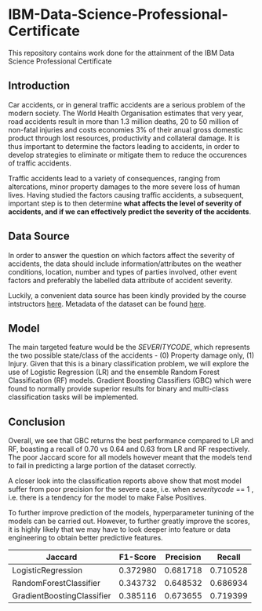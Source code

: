 # IBM-Data-Science-Professional-Certificate
This repository contains work done for the attainment of the IBM Data Science Professional Certificate

## Introduction
Car accidents, or in general traffic accidents are a serious problem of the modern society. The World Health Organisation estimates that very year, road accidents result in more than 1.3 million deaths, 20 to 50 million of non-fatal injuries and costs economies 3% of their anual gross domestic product through lost resources, productivity and collateral damage. It is thus important to determine the factors leading to accidents, in order to develop strategies to eliminate or mitigate them to reduce the occurences of traffic accidents.

Traffic accidents lead to a variety of consequences, ranging from altercations, minor property damages to the more severe loss of human lives. Having studied the factors causing traffic accidents, a subsequent, important step is to then determine **what affects the level of severity of accidents, and if we can effectively predict the severity of the accidents**.

## Data Source
In order to answer the question on which factors affect the severity of accidents, the data should include information/attributes on the weather conditions, location, number and types of parties involved, other event factors and preferably the labelled data attribute of accident severity.

Luckily, a convenient data source has been kindly provided by the course intstructors [here](https://www.coursera.org/learn/applied-data-science-capstone/supplement/Nh5uS/downloading-example-dataset). Metadata of the dataset can be found [here](https://s3.us.cloud-object-storage.appdomain.cloud/cf-courses-data/CognitiveClass/DP0701EN/version-2/Metadata.pdf).

## Model
The main targeted feature would be the *SEVERITYCODE*, which represents the two possible state/class of the accidents - (0) Property damage only, (1) Injury. Given that this is a binary classification problem, we will explore the use of Logistic Regression (LR) and the ensemble Random Forest Classification (RF) models. Gradient Boosting Classifiers (GBC) which were found to normally provide superior results for binary and multi-class classification tasks will be implemented.

## Conclusion
Overall, we see that GBC returns the best performance compared to LR and RF, boasting a recall of 0.70 vs 0.64 and 0.63 from LR and RF respectively. The poor Jaccard score for all models however meant that the models tend to fail in predicting a large portion of the dataset correctly.

A closer look into the classification reports above show that most model suffer from poor precision for the severe case, i.e. when *severitycode* == 1 , i.e. there is a tendency for the model to make False Positives.

To further improve prediction of the models, hyperparameter tunining of the models can be carried out. However, to further greatly improve the scores, it is highly likely that we may have to look deeper into feature or data engineering to obtain better predictive features.

|Jaccard|F1-Score|Precision|Recall|
|-------|--------|---------|------|
|LogisticRegression|0.372980|0.681718|0.710528|0.647226|
|RandomForestClassifier|0.343732|0.648532|0.686934|0.631443|
|GradientBoostingClassifier|0.385116|0.673655|0.719399|0.702093|
